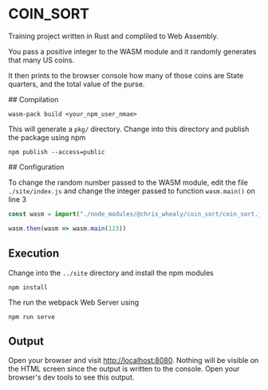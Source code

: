 # COIN_SORT

Training project written in Rust and compliled to Web Assembly.

You pass a positive integer to the WASM module and it randomly generates that many US coins.

It then prints to the browser console how many of those coins are State quarters, and the total value of the purse.
  
  
## Compilation

`wasm-pack build <your_npm_user_nmae>`

This will generate a `pkg/` directory.  Change into this directory and publish the package using npm

`npm publish --access=public`
  
  
## Configuration

To change the random number passed to the WASM module, edit the file `./site/index.js` and change the integer passed to function `wasm.main()` on line 3

```js
const wasm = import("./node_modules/@chris_whealy/coin_sort/coin_sort.js")

wasm.then(wasm => wasm.main(123))
```
  
  
## Execution

Change into the `../site` directory and install the npm modules

`npm install`

The run the webpack Web Server using

`npm run serve`
  
  
## Output

Open your browser and visit <http://localhost:8080>.  Nothing will be visible on the HTML screen since the output is written to the console.  Open your browser's dev tools to see this output.

